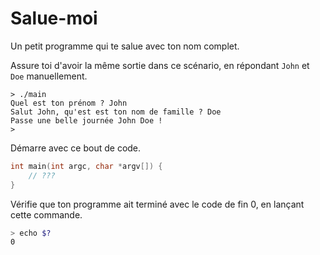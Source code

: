 # Salue-moi
Un petit programme qui te salue avec ton nom complet.

Assure toi d'avoir la même sortie dans ce scénario, en répondant `John` et `Doe` manuellement.
```
> ./main
Quel est ton prénom ? John
Salut John, qu'est est ton nom de famille ? Doe
Passe une belle journée John Doe !
>
```

Démarre avec ce bout de code.
```c
int main(int argc, char *argv[]) {
    // ???
}
```

Vérifie que ton programme ait terminé avec le code de fin 0, en lançant cette commande.
```sh
> echo $?
0
```
